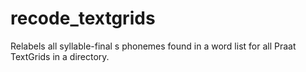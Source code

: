 # recode_textgrids

Relabels all syllable-final s phonemes found in a word list for all Praat TextGrids in a directory.
